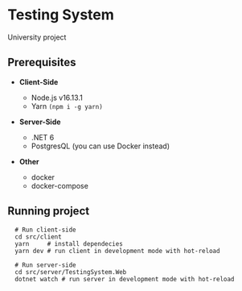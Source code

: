 # Testing System

University project

## Prerequisites

- **Client-Side**

  - Node.js v16.13.1
  - Yarn `(npm i -g yarn)`

- **Server-Side**

  - .NET 6
  - PostgresQL (you can use Docker instead)

- **Other**
  - docker
  - docker-compose

## Running project

```shell
  # Run client-side
  cd src/client
  yarn     # install dependecies
  yarn dev # run client in development mode with hot-reload

  # Run server-side
  cd src/server/TestingSystem.Web
  dotnet watch # run server in development mode with hot-reload
```
